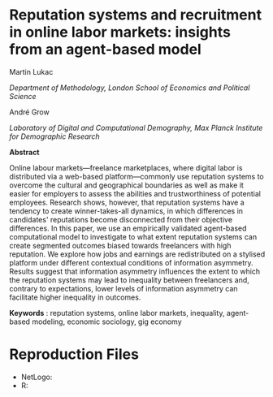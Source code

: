 # Reputation systems and recruitment in online labor markets: insights from an agent-based model

Martin Lukac 

*Department of Methodology, London School of Economics and Political Science*

André Grow

*Laboratory of Digital and Computational Demography, Max Planck Institute for Demographic Research*



**Abstract**

Online labour markets—freelance marketplaces, where digital labor is distributed via a web-based platform—commonly use reputation systems to overcome the cultural and geographical boundaries as well as make it easier for employers to assess the abilities and trustworthiness of potential employees. Research shows, however, that reputation systems have a tendency to create winner-takes-all dynamics, in which differences in candidates&#39; reputations become disconnected from their objective differences. In this paper, we use an empirically validated agent-based computational model to investigate to what extent reputation systems can create segmented outcomes biased towards freelancers with high reputation. We explore how jobs and earnings are redistributed on a stylised platform under different contextual conditions of information asymmetry. Results suggest that information asymmetry influences the extent to which the reputation systems may lead to inequality between freelancers and, contrary to expectations, lower levels of information asymmetry can facilitate higher inequality in outcomes.

**Keywords** :  reputation systems, online labor markets, inequality, agent-based modeling, economic sociology, gig economy

# Reproduction Files
* NetLogo: 
* R:
